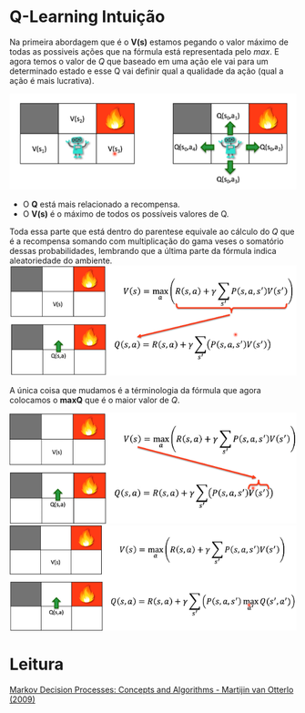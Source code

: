 # Q-Learning Intuição

Na primeira abordagem que é o **V(s)** estamos pegando o valor máximo de todas
as possiveis ações que na fórmula está representada pelo *max*.
E agora temos o valor de *Q* que baseado em uma ação ele vai para um determinado
estado e esse Q vai definir qual a qualidade da ação (qual a ação é mais lucrativa).

![alt text](../imagens/AprendizadoPorReforco/q.png)


- O **Q** está mais relacionado a recompensa.
- O **V(s)** é o máximo de todos os possíveis valores de Q.


Toda essa parte que está dentro do parentese equivale ao cálculo do *Q* que é a 
recompensa somando com multiplicação do gama veses o somatório dessas probabilidades,
lembrando que a última parte da fórmula indica aleatoriedade do ambiente. 
![alt text](../imagens/AprendizadoPorReforco/q2.png)


A única coisa que mudamos é a términologia da fórmula que agora colocamos o 
**maxQ** que é o maior valor de *Q*.

![alt text](../imagens/AprendizadoPorReforco/q3.png)
![alt text](../imagens/AprendizadoPorReforco/q4.png)



# Leitura

[Markov Decision Processes: Concepts and Algorithms - Martijin van Otterlo (2009)](https://citeseerx.ist.psu.edu/document?repid=rep1&type=pdf&doi=968bab782e52faf0f7957ca0f38b9e9078454afe)
